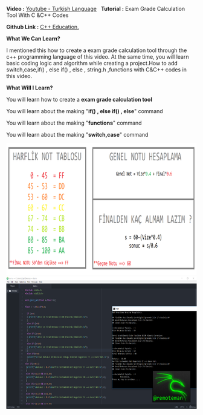 

<b>Video :</b></b> <a href="https://www.youtube.com/watch?v=pM6y_BJBxKU" target="_blank">Youtube - Turkish Language</a> &nbsp;&nbsp;<b>Tutorial :</b> Exam Grade Calculation Tool With C &C++ Codes&nbsp;&nbsp;&nbsp;&nbsp;&nbsp;&nbsp;&nbsp;&nbsp;&nbsp;<p><b>Github Link :</b> <a href="https://github.com/remoteman/c-programming-education" target="_blank">C++ Education.</a></p>

<b>What We Can Learn?</b>
<p>I mentioned this how to create a exam grade calculation tool through the c++ programming language of this video. At the same time, you will learn basic coding logic and algorithm while creating a project.How to add switch,case,if() , else if() , else , string.h ,functions with C&C++ codes in this video.</p>

<b>What Will I Learn?</b>
<p>You will learn how to create a <b>exam grade calculation tool</b></p>
<p>You will learn about the making "<b>if() , else if() , else</b>" command</p>
<p>You will learn about the making "<b>functions</b>" command</p>
<p>You will learn about the making "<b>switch,case</b>" command</p>
<img src="https://raw.githubusercontent.com/remoteman/c-programming-education/master/Exam%20Grade%20Calculation%20Tool/Rules.png" width="700" height="350" >
<img src="https://raw.githubusercontent.com/remoteman/c-programming-education/master/Exam%20Grade%20Calculation%20Tool/Compiletool.png" width="700" height="350" >


